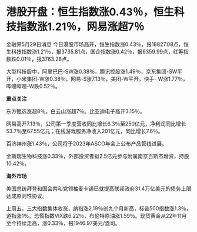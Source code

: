 # 港股开盘：恒生指数涨0.43％，恒生科技指数涨1.21％，网易涨超7％

金融界5月29日消息
今日港股市场高开，恒生指数涨0.43％，报18827.08点，恒生科技指数涨1.21％，报3735.81点，国企指数涨0.42％，报6359.99点，红筹指数跌0.01％，报3763.28点。

大型科技股中，阿里巴巴-SW涨0.38％，腾讯控股涨1.49％，京东集团-SW平开，小米集团-W涨0.38％，网易-S涨7.13％，美团-W平开，快手-
W涨1.77％，哔哩哔哩-W跌0.52％。

**重点关注**

东方甄选涨超8％。白云山涨超7％。比亚迪电子高开3.15％。

网易高开7.13％，公司第一季度营收同比增长6.3％至250亿元，净利润同比增长53.7％至67.55亿元；在线游戏服务净收入201亿元，同比增长7.6％。

百济神州涨1.43％，公司将于2023年ASCO年会上公布产品管线进展。

金斯瑞生物科技涨0.33％，外部投资者拟2.5亿元参与附属南京百斯杰增资，持股10.42％。

**海外市场**

美国总统拜登和国会共和党领袖麦卡锡已就提高联邦政府31.4万亿美元的债务上限达成原则性协议。

上周五，三大指数集体收涨，纳指涨2.19％创九个月新高，标普500指数涨1.3％，道指涨1％。恐慌指数VIX跌6.22％，布伦特原油涨1.59％。现货黄金从22年11月至今持续走高，涨0.33％，报1946.97美元/盎司。

